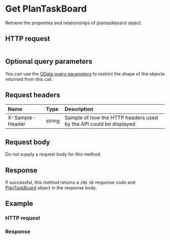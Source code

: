 # Get PlanTaskBoard

Retrieve the properties and relationships of plantaskboard object.
## HTTP request
```http

```

## Optional query parameters
You can use the [OData query parameters](odata-optional-query-parameters.md) to restrict the shape of the objects returned from this call.
## Request headers
| Name       | Type | Description|
|:-----------|:------|:----------|
| X-Sample-Header  | string  | Sample of how the HTTP headers used by the API could be displayed.|

## Request body
Do not supply a request body for this method.
## Response
If successful, this method returns a `200 OK` response code and [PlanTaskBoard](../resources/plantaskboard.md) object in the response body.
## Example
### HTTP request
### Response
